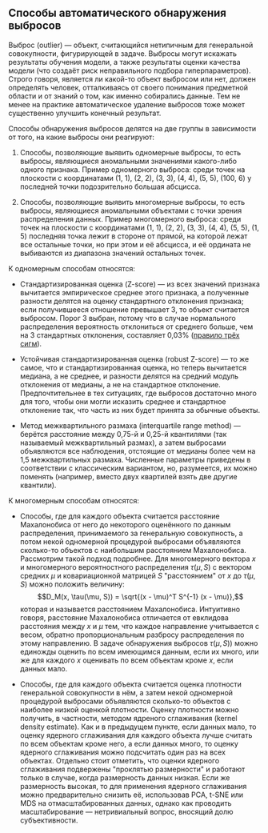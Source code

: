 ## Способы автоматического обнаружения выбросов

Выброс (outlier) — объект, считающийся нетипичным для генеральной совокупности, фигурирующей в задаче. Выбросы могут искажать результаты обучения модели, а также результаты оценки качества модели (что создаёт риск неправильного подбора гиперпараметров). Строго говоря, является ли какой-то объект выбросом или нет, должен определять человек, отталкиваясь от своего понимания предметной области и от знаний о том, как именно собирались данные. Тем не менее на практике автоматическое удаление выбросов тоже может существенно улучшить конечный результат.

Способы обнаружения выбросов делятся на две группы в зависимости от того, на какие выбросы они реагируют:

1) Способы, позволяющие выявить одномерные выбросы, то есть выбросы, являющиеся аномальными значениями какого-либо одного признака. Пример одномерного выброса: среди точек на плоскости с координатами (1, 1), (2, 2), (3, 3), (4, 4), (5, 5), (100, 6) у последней точки подозрительно большая абсцисса.

2) Способы, позволяющие выявить многомерные выбросы, то есть выбросы, являющиеся аномальными объектами с точки зрения распределения данных. Пример многомерного выброса: среди точек на плоскости с координатами (1, 1), (2, 2), (3, 3), (4, 4), (5, 5), (1, 5) последняя точка лежит в стороне от прямой, на которой лежат все остальные точки, но при этом и её абсцисса, и её ордината не выбиваются из диапазона значений остальных точек.

К одномерным способам относятся:

* Стандартизированная оценка (Z-score) — из всех значений признака вычитается эмпирическое среднее этого признака, а полученные разности делятся на оценку стандартного отклонения признака; если получившееся отношение превышает 3, то объект считается выбросом. Порог 3 выбран, потому что в случае нормального распределения вероятность отклониться от среднего больше, чем на 3 стандартных отклонения, составляет 0,03% ([правило трёх сигм](https://ru.wikipedia.org/wiki/%D0%A1%D1%80%D0%B5%D0%B4%D0%BD%D0%B5%D0%BA%D0%B2%D0%B0%D0%B4%D1%80%D0%B0%D1%82%D0%B8%D1%87%D0%B5%D1%81%D0%BA%D0%BE%D0%B5_%D0%BE%D1%82%D0%BA%D0%BB%D0%BE%D0%BD%D0%B5%D0%BD%D0%B8%D0%B5#%D0%9F%D1%80%D0%B0%D0%B2%D0%B8%D0%BB%D0%BE_%D1%82%D1%80%D1%91%D1%85_%D1%81%D0%B8%D0%B3%D0%BC)). 

* Устойчивая стандартизированная оценка (robust Z-score) — то же самое, что и стандартизированная оценка, но теперь вычитается медиана, а не среднее, и разности делятся на средний модуль отклонения от медианы, а не на стандартное отклонение. Предпочтительнее в тех ситуациях, где выбросов достаточно много для того, чтобы они могли исказить среднее и стандартное отклонение так, что часть из них будет принята за обычные объекты.

* Метод межквартильного размаха (interquartile range method) — берётся расстояние между 0,75-й и 0,25-й квантилями (так называемый межквартильный размах), а затем выбросами объявляются все наблюдения, отстоящие от медианы более чем на 1,5 межквартильных размаха. Численные параметры приведены в соответствии с классическим вариантом, но, разумеется, их можно поменять (например, вместо двух квартилей взять две другие квантили).

К многомерным способам относятся:

* Способы, где для каждого объекта считается расстояние Махалонобиса от него до некоторого оценённого по данным распределения, принимаемого за генеральную совокупность, а потом некой одномерной процедурой выбросами объявляются сколько-то объектов с наибольшим расстоянием Махалонобиса. Рассмотрим такой подход подробнее. Для многомерного вектора $x$ и многомерного вероятностного распределения $\tau(\mu, S)$ с вектором средних $\mu$ и ковариационной матрицей $S$ "расстоянием" от $x$ до $\tau(\mu, S)$ можно положить величину:
$$D_M(x, \tau(\mu, S)) = \sqrt{(x - \mu)^T S^{-1} (x - \mu)},$$
которая и называется расстоянием Махалонобиса. Интуитивно говоря, расстояние Махалонобиса отличается от евклидова расстояния между $x$ и $\mu$ тем, что каждое направление учитывается с весом, обратно пропорциональным разбросу распределения по этому направлению. В задаче обнаружения выбросов $\tau(\mu, S))$ можно единожды оценить по всем имеющимся данным, если их много, или же для каждого $x$ оценивать по всем объектам кроме $x$, если данных мало.

* Способы, где для каждого объекта считается оценка плотности генеральной совокупности в нём, а затем некой одномерной процедурой выбросами объявляются сколько-то объектов с наиболее низкой оценкой плотности. Оценку плотности можно получить, в частности, методом ядреного сглаживания (kernel density estimate). Как и в предыдущем пункте, если данных мало, то оценку ядерного сглаживания для каждого объекта лучше считать по всем объектам кроме него, а если данных много, то оценку ядерного сглаживания можно подсчитать один раз на всех объектах. Отдельно стоит отметить, что оценки ядерного сглаживания подвержены "проклятью размерности" и работают только в случае, когда размерность данных низкая. Если же размерность высокая, то для применения ядерного сглаживания можно предварительно снизить её, использовав PCA, t-SNE или MDS на отмасштабированных данных, однако как проводить масштабирование — нетривиальный вопрос, вносящий долю субъективности. 
